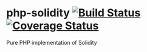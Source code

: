 # php-solidity [![Build Status](https://travis-ci.org/kornrunner/php-solidity.svg?branch=master)](https://travis-ci.org/kornrunner/php-solidity)  [![Coverage Status](https://coveralls.io/repos/github/kornrunner/php-solidity/badge.svg?branch=master)](https://coveralls.io/github/kornrunner/php-solidity?branch=master)

Pure PHP implementation of Solidity
